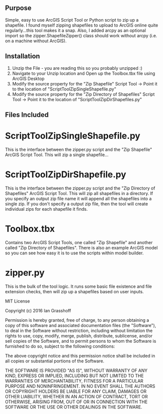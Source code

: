 Purpose
--------
Simple, easy to use ArcGIS Script Tool or Python script to zip up a shapefile.  I found myself zipping shapefiles to upload to ArcGIS online quite regularly...this tool makes it a snap.  Also, I added arcpy as an optional import so the zipper.ShapefileZipper() class should work without arcpy (i.e. on a machine without ArcGIS).

Installation
------------
1.  Unzip the File - you are reading this so you probably unzipped :)
2.  Navigate to your Unzip location and Open up the Toolbox.tbx file using ArcGIS Desktop
3.  Modify the source property for the "Zip Shapefile" Script Tool -> Point it to the location of "ScriptToolZipSingleShapefile.py"
4. Modify the source property for the "Zip Directory of Shapefiles" Script Tool -> Point it to the location of "ScriptToolZipDirShapefiles.py"


Files Included
--------------

ScriptToolZipSingleShapefile.py
==========================
This is the interface between the zipper.py script and the "Zip Shapefile" ArcGIS Script Tool.  This will zip a single shapefile...


ScriptToolZipDirShapefile.py
==========================
This is the interface between the zipper.py script and the "Zip Directory of Shapefiles" ArcGIS Script Tool.  This will zip all shapefiles in a directory.  If you specify an output zip file name it will append all the shapefiles into a single zip.  If you don't specify a output zip file, then the tool will create individual zips for each shapefile it finds.


Toolbox.tbx
===========
Contains two ArcGIS Script Tools, one called "Zip Shapefile" and another called "Zip Directory of Shapefiles". There is also an example ArcGIS model so you can see how easy it is to use the scripts within model builder.


zipper.py
=========
This is the bulk of the tool logic.  It runs some basic file existence and file extension checks, then will zip up a shapefiles based on user inputs.

MIT License

Copyright (c) 2016 Ian Grasshoff

Permission is hereby granted, free of charge, to any person obtaining a copy
of this software and associated documentation files (the "Software"), to deal
in the Software without restriction, including without limitation the rights
to use, copy, modify, merge, publish, distribute, sublicense, and/or sell
copies of the Software, and to permit persons to whom the Software is
furnished to do so, subject to the following conditions:

The above copyright notice and this permission notice shall be included in all
copies or substantial portions of the Software.

THE SOFTWARE IS PROVIDED "AS IS", WITHOUT WARRANTY OF ANY KIND, EXPRESS OR
IMPLIED, INCLUDING BUT NOT LIMITED TO THE WARRANTIES OF MERCHANTABILITY,
FITNESS FOR A PARTICULAR PURPOSE AND NONINFRINGEMENT. IN NO EVENT SHALL THE
AUTHORS OR COPYRIGHT HOLDERS BE LIABLE FOR ANY CLAIM, DAMAGES OR OTHER
LIABILITY, WHETHER IN AN ACTION OF CONTRACT, TORT OR OTHERWISE, ARISING FROM,
OUT OF OR IN CONNECTION WITH THE SOFTWARE OR THE USE OR OTHER DEALINGS IN THE
SOFTWARE.


